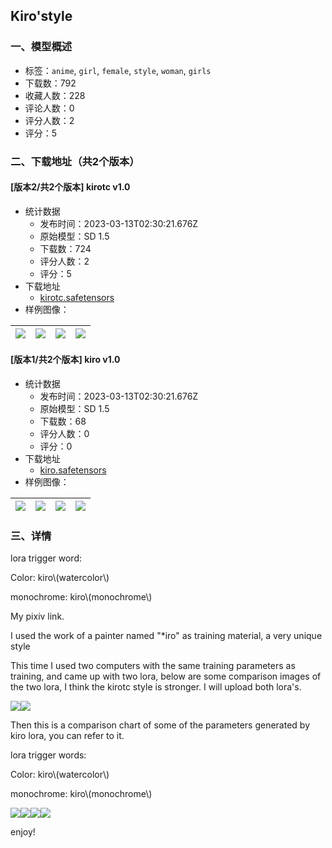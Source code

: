 ## Kiro'style
### 一、模型概述

- 标签：`anime`, `girl`, `female`, `style`, `woman`, `girls`
- 下载数：792
- 收藏人数：228
- 评论人数：0
- 评分人数：2
- 评分：5

### 二、下载地址（共2个版本）

#### [版本2/共2个版本] kirotc v1.0

- 统计数据
  - 发布时间：2023-03-13T02:30:21.676Z
  - 原始模型：SD 1.5
  - 下载数：724
  - 评分人数：2
  - 评分：5
- 下载地址
  - [kirotc.safetensors](https://civitai.com/api/download/models/22352)
- 样例图像：

| <img src="https://image.civitai.com/xG1nkqKTMzGDvpLrqFT7WA/582a7c91-7adc-40dd-3527-87c3b3adcf00/width=450/240456.jpeg" /> | <img src="https://image.civitai.com/xG1nkqKTMzGDvpLrqFT7WA/b1910248-6b99-4ffa-e65d-5030c2d97f00/width=450/240463.jpeg" /> | <img src="https://image.civitai.com/xG1nkqKTMzGDvpLrqFT7WA/1525afe4-a92f-47a4-8fe2-72de98b4a400/width=450/240464.jpeg" /> | <img src="https://image.civitai.com/xG1nkqKTMzGDvpLrqFT7WA/793daebe-0bc4-4464-de49-2d0d3e15cc00/width=450/240503.jpeg" /> |
| ---- | ---- | ---- | ---- |

#### [版本1/共2个版本] kiro v1.0

- 统计数据
  - 发布时间：2023-03-13T02:30:21.676Z
  - 原始模型：SD 1.5
  - 下载数：68
  - 评分人数：0
  - 评分：0
- 下载地址
  - [kiro.safetensors](https://civitai.com/api/download/models/22353)
- 样例图像：

| <img src="https://image.civitai.com/xG1nkqKTMzGDvpLrqFT7WA/754e2bb4-d50a-490f-5a45-cab0f8b10a00/width=450/240471.jpeg" /> | <img src="https://image.civitai.com/xG1nkqKTMzGDvpLrqFT7WA/7ca764fb-6225-442b-6a38-4b521cb1a000/width=450/240470.jpeg" /> | <img src="https://image.civitai.com/xG1nkqKTMzGDvpLrqFT7WA/70012e18-61cb-4b8d-058d-75f464f74800/width=450/240469.jpeg" /> | <img src="https://image.civitai.com/xG1nkqKTMzGDvpLrqFT7WA/38bdbef1-c87d-448e-007b-7475ba1dcf00/width=450/240468.jpeg" /> |
| ---- | ---- | ---- | ---- |


### 三、详情
<p>lora trigger word:</p><p>Color: kiro\(watercolor\)</p><p>monochrome: kiro\(monochrome\)</p><p>My pixiv link.</p><p>I used the work of a painter named "*iro" as training material, a very unique style</p><p>This time I used two computers with the same training parameters as training, and came up with two lora, below are some comparison images of the two lora, I think the kirotc style is stronger. I will upload both lora's.</p><img src="https://imagecache.civitai.com/xG1nkqKTMzGDvpLrqFT7WA/7d34bf7b-0db5-4f67-0a35-41c450bcb100/width=525/7d34bf7b-0db5-4f67-0a35-41c450bcb100" /><img src="https://imagecache.civitai.com/xG1nkqKTMzGDvpLrqFT7WA/90985eac-8f07-4b60-3508-24d4d552f800/width=525/90985eac-8f07-4b60-3508-24d4d552f800" /><p>Then this is a comparison chart of some of the parameters generated by kiro lora, you can refer to it.</p><p>lora trigger words:</p><p>Color: kiro\(watercolor\)</p><p>monochrome: kiro\(monochrome\)</p><img src="https://imagecache.civitai.com/xG1nkqKTMzGDvpLrqFT7WA/7b0ff409-8263-44d7-9224-0212dc6e3600/width=525/7b0ff409-8263-44d7-9224-0212dc6e3600" /><img src="https://imagecache.civitai.com/xG1nkqKTMzGDvpLrqFT7WA/6a307188-31fc-41d6-c13f-e6076a4fcb00/width=525/6a307188-31fc-41d6-c13f-e6076a4fcb00" /><img src="https://imagecache.civitai.com/xG1nkqKTMzGDvpLrqFT7WA/a096f469-14b1-4c93-50e5-cf361b342b00/width=525/a096f469-14b1-4c93-50e5-cf361b342b00" /><img src="https://imagecache.civitai.com/xG1nkqKTMzGDvpLrqFT7WA/b71ee46c-bb31-47da-2c23-ea23ad94d800/width=525/b71ee46c-bb31-47da-2c23-ea23ad94d800" /><p></p><p>enjoy!</p>